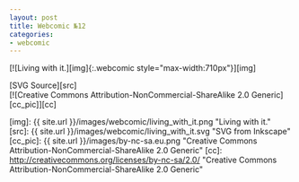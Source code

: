 ```yaml
---
layout: post
title: Webcomic №12
categories:
- webcomic
---
```

[![Living with it.][img]{:.webcomic style="max-width:710px"}][img]

[SVG Source][src]<br/>
[![Creative Commons Attribution-NonCommercial-ShareAlike 2.0 Generic][cc_pic]][cc]

[img]:  {{ site.url }}/images/webcomic/living_with_it.png "Living with it."
[src]:  {{ site.url }}/images/webcomic/living_with_it.svg "SVG from Inkscape"
[cc_pic]: {{ site.url }}/images/by-nc-sa.eu.png "Creative Commons Attribution-NonCommercial-ShareAlike 2.0 Generic"
[cc]: http://creativecommons.org/licenses/by-nc-sa/2.0/ "Creative Commons Attribution-NonCommercial-ShareAlike 2.0 Generic"